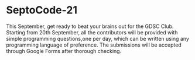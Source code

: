 # SeptoCode-21
This September, get ready to beat your brains out for the GDSC Club. Starting from 20th September, all the contributors will be provided with simple programming questions,one per day, which can be written using any programming language of preference. The submissions will be accepted through Google Forms after thorough checking.
